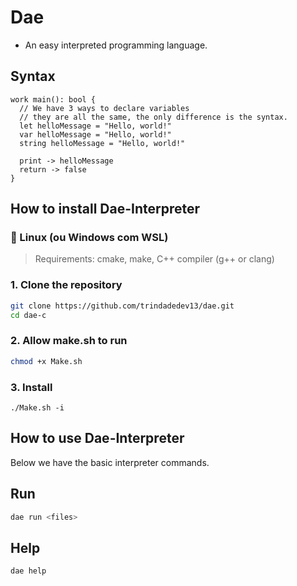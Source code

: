 # Dae
- An easy interpreted programming language.

## Syntax
```
work main(): bool {
  // We have 3 ways to declare variables
  // they are all the same, the only difference is the syntax.
  let helloMessage = "Hello, world!"
  var helloMessage = "Hello, world!"
  string helloMessage = "Hello, world!"

  print -> helloMessage
  return -> false
}
```

## How to install Dae-Interpreter

### 🐧 Linux (ou Windows com WSL)

> Requirements: cmake, make, C++ compiler (g++ or clang)

### 1. Clone the repository

```bash
git clone https://github.com/trindadedev13/dae.git
cd dae-c
```

### 2. Allow make.sh to run

```bash
chmod +x Make.sh
```

### 3. Install

```
./Make.sh -i
```

## How to use Dae-Interpreter
Below we have the basic interpreter commands.

## Run
```bash
dae run <files>
```

## Help
```bash
dae help
```